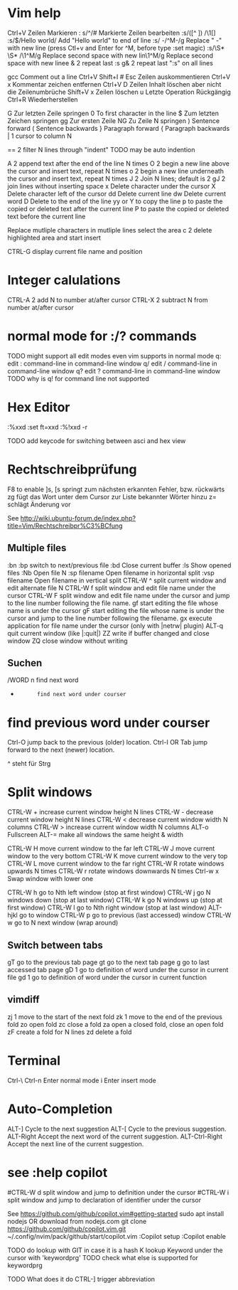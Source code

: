 Vim help
========
Ctrl+V					Zeilen Markieren
: s/^/#					Markierte Zeilen bearbeiten
:s/\([^ ]\)  /\1[]
:s/$/Hello world/	Add "Hello world" to end of line
:s/ -/^M-/g		Replace " -" with new line (press Ctl+v and Enter for ^M, before type :set magic)
:s/\S* \S* /\1^M/g	Replace second space with new lin\1^M/g	Replace second space with new linee
&		2  repeat last :s
g&		2  repeat last ":s" on all lines

gcc             Comment out a line
Ctrl+V Shift+I # Esc	Zeilen auskommentieren
Ctrl+V x				Kommentar zeichen entfernen
Ctrl+V D				Zeilen Inhalt löschen aber nicht die Zeilenumbrüche
Shift+V x				Zeilen löschen
u						Letzte Operation Rückgängig
Ctrl+R					Wiederherstellen

G			Zur letzten Zeile springen
0               To first character in the line
$			Zum letzten Zeichen springen
gg			Zur ersten Zeile
NG			Zu Zeile N springen
)               Sentence forward
(               Sentence backwards
}               Paragraph forward
{               Paragraph backwards
|		1  cursor to column N

==		2  filter N lines through "indent" TODO may be auto indention

A		2  append text after the end of the line N times
O		2  begin a new line above the cursor and insert text, repeat N times
o		2  begin a new line underneath the cursor and insert text, repeat N times
J		2  Join N lines; default is 2
gJ		2  join lines without inserting space
x               Delete character under the cursor
X               Delete character left of the cursor
dd              Delete current line
dw              Delete current word
D               Delete to the end of the line
yy or Y 		to copy the line
p 			to paste the copied or deleted text after the current line
P 			to paste the copied or deleted text before the current line

Replace mutliple characters in mutliple lines
    <CTRL-v>   select the area
    c		2  delete highlighted area and start insert

CTRL-G		   display current file name and position

Integer calulations
===================
CTRL-A		2  add N to number at/after cursor
CTRL-X		2  subtract N from number at/after cursor


normal mode for :/? commands
============================
TODO might support all edit modes even vim supports in normal mode
q:		   edit : command-line in command-line window
q/		   edit / command-line in command-line window
q?		   edit ? command-line in command-line window
TODO why is q! for command line not supported

Hex Editor
==========
:%xxd
:set ft=xxd
:%!xxd -r

TODO add keycode for switching between asci and hex view


Rechtschreibprüfung
===================
F8 to enable
]s, [s		springt zum nächsten erkannten Fehler, bzw. rückwärts
zg		fügt das Wort unter dem Cursor zur Liste bekannter Wörter hinzu
z=		schlägt Änderung vor 

See http://wiki.ubuntu-forum.de/index.php?title=Vim/Rechtschreibpr%C3%BCfung


Multiple files
--------------
:bn :bp			switch to next/previous file
:bd             Close current buffer
:ls		Show opened files
:Nb		Open file N
:sp filename 	Open filename in horizontal split
:vsp filename 	Open filename in vertical split
CTRL-W ^	    split current window and edit alternate file N
CTRL-W f	   split window and edit file name under the cursor
CTRL-W F	   split window and edit file name under the cursor and jump to the line number following the file name.
gf		   start editing the file whose name is under the cursor
gF		   start editing the file whose name is under the cursor and jump to the line number following the filename.
gx		   execute application for file name under the cursor (only with |netrw| plugin)
ALT-q	        quit current window (like |:quit|)
ZZ		   write if buffer changed and close window
ZQ		   close window without writing

Suchen
------
/WORD
n			find next word
*			find next word under courser
#			find previous word under courser
Ctrl-O			jump back to the previous (older) location.
Ctrl-I OR Tab		jump forward to the next (newer) location.

^ steht für Strg

Split windows
=============
CTRL-W +	   increase current window height N lines
CTRL-W -	   decrease current window height N lines
CTRL-W <	   decrease current window width N columns
CTRL-W >	   increase current window width N columns
ALT-o          Fullscreen
ALT-=   	   make all windows the same height & width

CTRL-W H	   move current window to the far left
CTRL-W J	   move current window to the very bottom
CTRL-W K	   move current window to the very top
CTRL-W L	   move current window to the far right
CTRL-W R	   rotate windows upwards N times
CTRL-W r	   rotate windows downwards N times
Ctrl-w x		Swap window with lower one

CTRL-W h	   go to Nth left window (stop at first window)
CTRL-W j	   go N windows down (stop at last window)
CTRL-W k	   go N windows up (stop at first window)
CTRL-W l	   go to Nth right window (stop at last window)
ALT-hjkl       go to window
CTRL-W p	   go to previous (last accessed) window
CTRL-W w	   go to N next window (wrap around)

Switch between tabs
-------------------
gT		   go to the previous tab page
gt		   go to the next tab page
g<Tab>		   go to last accessed tab page
gD		1  go to definition of word under the cursor in current file
gd		1  go to definition of word under the cursor in current function

vimdiff
-------
zj		1  move to the start of the next fold
zk		1  move to the end of the previous fold
zo		   open fold
zc		   close a fold
za		   open a closed fold, close an open fold
zF		   create a fold for N lines
zd		   delete a fold

Terminal
========
Ctrl-\ Ctrl-n		Enter normal mode
i			Enter insert mode

Auto-Completion
===============
ALT-]       Cycle to the next suggestion
ALT-[       Cycle to the previous suggestion.
ALT-Right   Accept the next word of the current suggestion.
ALT-Ctrl-Right  Accept the next line of the current suggestion.
# see :help copilot

#CTRL-W d	   split window and jump to definition under the cursor
#CTRL-W i	   split window and jump to declaration of identifier under the cursor

See https://github.com/github/copilot.vim#getting-started
sudo apt install nodejs OR download from nodejs.com
git clone https://github.com/github/copilot.vim.git ~/.config/nvim/pack/github/start/copilot.vim
:Copilot setup
:Copilot enable


TODO do lookup with GIT in case it is a hash
K		   lookup Keyword under the cursor with 'keywordprg'
TODO check what else is supported for keywordprg

TODO What does it do
CTRL-]		trigger abbreviation

